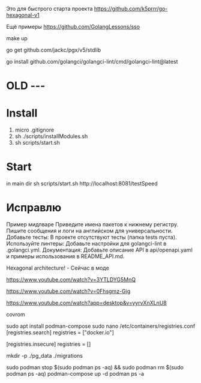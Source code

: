 Это для быстрого старта проекта
https://github.com/k5prrr/go-hexagonal-v1

Ещё примеры
https://github.com/GolangLessons/sso


make up

go get github.com/jackc/pgx/v5/stdlib







go install github.com/golangci/golangci-lint/cmd/golangci-lint@latest




# OLD ---

# Install
1. micro .gitignore
2. sh ./scripts/installModules.sh
3. sh scripts/start.sh

# Start
in main dir
sh scripts/start.sh
http://localhost:8081/testSpeed



# Исправлю
Пример мидлваре
Приведите имена пакетов к нижнему регистру.
Пишите сообщения и логи на английском для универсальности.
Добавьте тесты: В проекте отсутствуют тесты (папка tests пуста).
Используйте линтеры: Добавьте настройки для golangci-lint в .golangci.yml.
Документация: Добавьте описание API в api/openapi.yaml и примеры использования в README_API.md.


Hexagonal architecture! - Сейчас в моде

https://www.youtube.com/watch?v=3YTLDYG5MnQ

https://www.youtube.com/watch?v=0Fhsgmz-Gig

https://www.youtube.com/watch?app=desktop&v=yyrvXnXLnU8

covrom


sudo apt install podman-compose
sudo nano /etc/containers/registries.conf
[registries.search]
registries = ["docker.io"]

[registries.insecure]
registries = []


mkdir -p ./pg_data ./migrations

sudo podman stop $(sudo podman ps -aq) && sudo podman rm $(sudo podman ps -aq)
podman-compose up -d
podman ps -a
